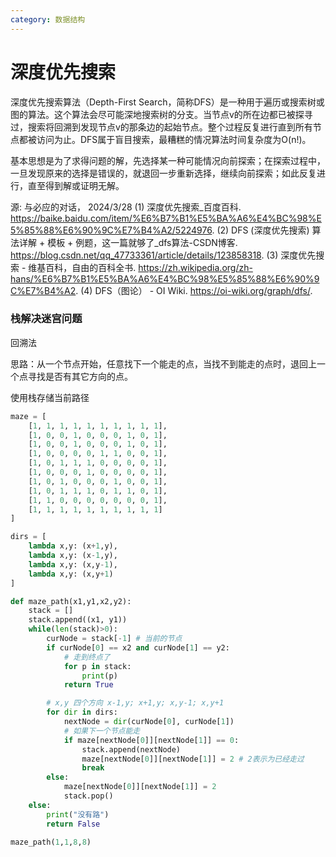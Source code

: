 ```yaml
---
category: 数据结构
---
```

# 深度优先搜索

深度优先搜索算法（Depth-First Search，简称DFS）是一种用于遍历或搜索树或图的算法。这个算法会尽可能深地搜索树的分支。当节点v的所在边都已被探寻过，搜索将回溯到发现节点v的那条边的起始节点。整个过程反复进行直到所有节点都被访问为止。DFS属于盲目搜索，最糟糕的情况算法时间复杂度为O(n!)。

基本思想是为了求得问题的解，先选择某一种可能情况向前探索；在探索过程中，一旦发现原来的选择是错误的，就退回一步重新选择，继续向前探索；如此反复进行，直至得到解或证明无解。

源: 与必应的对话， 2024/3/28
(1) 深度优先搜索_百度百科. https://baike.baidu.com/item/%E6%B7%B1%E5%BA%A6%E4%BC%98%E5%85%88%E6%90%9C%E7%B4%A2/5224976.
(2) DFS (深度优先搜索) 算法详解 + 模板 + 例题，这一篇就够了_dfs算法-CSDN博客. https://blog.csdn.net/qq_47733361/article/details/123858318.
(3) 深度优先搜索 - 维基百科，自由的百科全书. https://zh.wikipedia.org/zh-hans/%E6%B7%B1%E5%BA%A6%E4%BC%98%E5%85%88%E6%90%9C%E7%B4%A2.
(4) DFS（图论） - OI Wiki. https://oi-wiki.org/graph/dfs/.

### 栈解决迷宫问题

回溯法

思路：从一个节点开始，任意找下一个能走的点，当找不到能走的点时，退回上一个点寻找是否有其它方向的点。

使用栈存储当前路径

```python
maze = [
    [1, 1, 1, 1, 1, 1, 1, 1, 1, 1],
    [1, 0, 0, 1, 0, 0, 0, 1, 0, 1],
    [1, 0, 0, 1, 0, 0, 0, 1, 0, 1],
    [1, 0, 0, 0, 0, 1, 1, 0, 0, 1],
    [1, 0, 1, 1, 1, 0, 0, 0, 0, 1],
    [1, 0, 0, 0, 1, 0, 0, 0, 0, 1],
    [1, 0, 1, 0, 0, 0, 1, 0, 0, 1],
    [1, 0, 1, 1, 1, 0, 1, 1, 0, 1],
    [1, 1, 0, 0, 0, 0, 0, 0, 0, 1],
    [1, 1, 1, 1, 1, 1, 1, 1, 1, 1]
]

dirs = [
    lambda x,y: (x+1,y),
    lambda x,y: (x-1,y),
    lambda x,y: (x,y-1),
    lambda x,y: (x,y+1)
]

def maze_path(x1,y1,x2,y2):
    stack = []
    stack.append((x1, y1))
    while(len(stack)>0):
        curNode = stack[-1] # 当前的节点
        if curNode[0] == x2 and curNode[1] == y2:
            # 走到终点了
            for p in stack:
                print(p)
            return True

        # x,y 四个方向 x-1,y; x+1,y; x,y-1; x,y+1
        for dir in dirs:
            nextNode = dir(curNode[0], curNode[1])
            # 如果下一个节点能走
            if maze[nextNode[0]][nextNode[1]] == 0:
                stack.append(nextNode)
                maze[nextNode[0]][nextNode[1]] = 2 # 2表示为已经走过
                break
        else:
            maze[nextNode[0]][nextNode[1]] = 2
            stack.pop()
    else:
        print("没有路")
        return False

maze_path(1,1,8,8)
```

